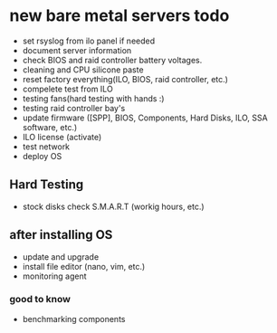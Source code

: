 # new bare metal servers todo
- set rsyslog from ilo panel if needed
- document server information
- check BIOS and raid controller battery voltages.
- cleaning and CPU silicone paste
- reset factory everything(ILO, BIOS, raid controller, etc.)
- compelete test from ILO
- testing fans(hard testing with hands :)
- testing raid controller bay's
- update firmware ([SPP], BIOS, Components, Hard Disks, ILO, SSA software, etc.)
- ILO license (activate)
- test network
- deploy OS


## Hard Testing
- stock disks check S.M.A.R.T (workig hours, etc.)

## after installing OS
- update and upgrade
- install file editor (nano, vim, etc.)
- monitoring agent

### good to know
- benchmarking components